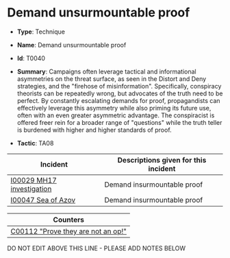 # Demand unsurmountable proof

* **Type**: Technique

* **Name**: Demand unsurmountable proof

* **Id**: T0040

* **Summary**: Campaigns often leverage tactical and informational asymmetries on the threat surface, as seen in the Distort and Deny strategies, and the "firehose of misinformation". Specifically, conspiracy theorists can be repeatedly wrong, but advocates of the truth need to be perfect. By constantly escalating demands for proof, propagandists can effectively leverage this asymmetry while also priming its future use, often with an even greater asymmetric advantage. The conspiracist is offered freer rein for a broader range of "questions" while the truth teller is burdened with higher and higher standards of proof.

* **Tactic**: TA08


| Incident | Descriptions given for this incident |
| -------- | -------------------- |
| [I00029 MH17 investigation](../incidents/I00029.md) | Demand insurmountable proof |
| [I00047 Sea of Azov](../incidents/I00047.md) | Demand insurmountable proof |



| Counters |
| -------- |
| [C00112 "Prove they are not an op!"](../counters/C00112.md) |


DO NOT EDIT ABOVE THIS LINE - PLEASE ADD NOTES BELOW